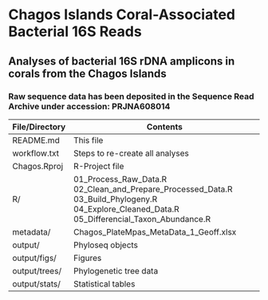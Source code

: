 # Chagos Islands Coral-Associated Bacterial 16S Reads
## Analyses of bacterial 16S rDNA amplicons in corals from the Chagos Islands

### Raw sequence data has been deposited in the Sequence Read Archive under accession: PRJNA608014

|  File/Directory 	|  Contents                                                                                                                                    	|
|-----------------	|----------------------------------------------------------------------------------------------------------------------------------------------	|
| README.md       	| This file                                                                                                                                    	|
| workflow.txt    	| Steps to re-create all analyses                                                                                                              	|
| Chagos.Rproj    	| R-Project file                                                                                                                               	|
| R/              	| 01_Process_Raw_Data.R 02_Clean_and_Prepare_Processed_Data.R 03_Build_Phylogeny.R 04_Explore_Cleaned_Data.R 05_Differencial_Taxon_Abundance.R 	|
| metadata/       	| Chagos_PlateMpas_MetaData_1_Geoff.xlsx                                                                                                       	|
| output/         	| Phyloseq objects                                                                                                                             	|
| output/figs/    	| Figures                                                                                                                                      	|
| output/trees/   	| Phylogenetic tree data                                                                                                                       	|
| output/stats/   	| Statistical tables                                                                                                                           	|
